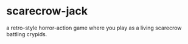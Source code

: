 # scarecrow-jack
a retro-style horror-action game where you play as a living scarecrow battling crypids.
